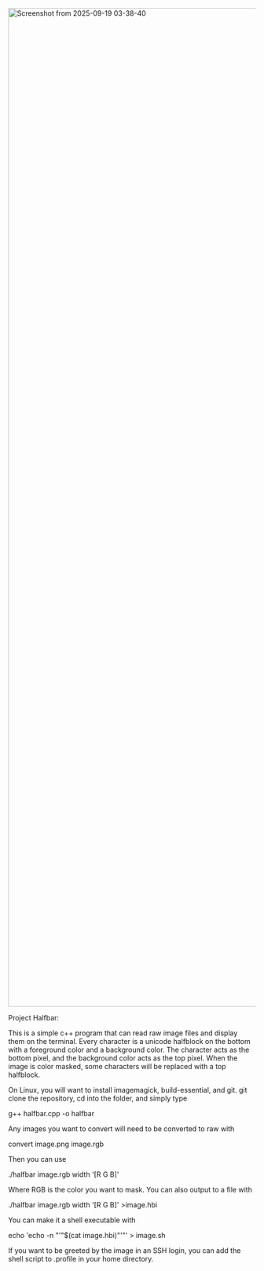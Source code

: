 <img width="3318" height="2034" alt="Screenshot from 2025-09-19 03-38-40" src="https://github.com/user-attachments/assets/0727d20c-4988-4ad2-82ad-85d89de1c56a" />

Project Halfbar:

This is a simple c++ program that can read raw image files and display them on the terminal.  Every character is a unicode halfblock on the bottom with a foreground color and a background color.  The character acts as the bottom pixel, and the background color acts as the top pixel.  When the image is color masked, some characters will be replaced with a top halfblock.

On Linux, you will want to install imagemagick, build-essential, and git.  git clone the repository, cd into the folder, and simply type

g++ halfbar.cpp -o halfbar

Any images you want to convert will need to be converted to raw with

convert image.png image.rgb

Then you can use

./halfbar image.rgb width '[R G B]'

Where RGB is the color you want to mask.
You can also output to a file with

./halfbar image.rgb width '[R G B]' >image.hbi

You can make it a shell executable with

echo 'echo -n "'"$(cat image.hbi)"'"' > image.sh

If you want to be greeted by the image in an SSH login, you can add the shell script to .profile in your home directory.
